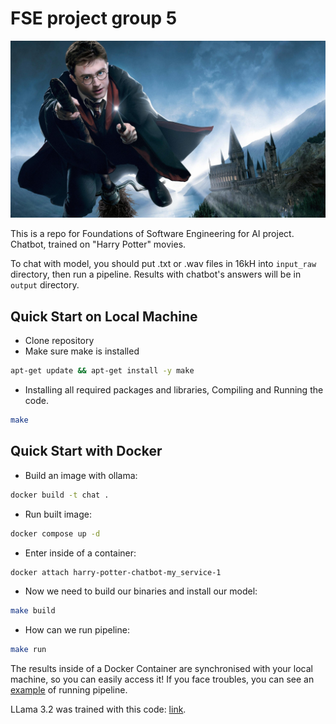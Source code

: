 # FSE project group 5

<img src="/.github/images/harry-potter-orig.jpg" width="1100"  />

This is a repo for Foundations of Software Engineering for AI project.
Chatbot, trained on "Harry Potter" movies.

To chat with model, you should put .txt or .wav files in 16kH into `input_raw` directory, then run a pipeline. Results with chatbot's answers will be in `output` directory.
## Quick Start on Local Machine
- Clone repository
- Make sure make is installed
```bash
apt-get update && apt-get install -y make
```
- Installing all required packages and libraries, Compiling and Running the code. 
```bash
make
```

## Quick Start with Docker
- Build an image with ollama:
```bash
docker build -t chat .
``` 
- Run built image:
```bash
docker compose up -d
``` 
- Enter inside of a container:
```bash
docker attach harry-potter-chatbot-my_service-1
```

- Now we need to build our binaries and install our model:
```bash
make build
```

- How can we run pipeline:
```bash
make run
```

The results inside of a Docker Container are synchronised with your local machine, so you can easily access it!
If you face troubles, you can see an [example](https://docs.google.com/document/d/1zbvqpISPHD3WelM_D59OBPc21YzwXVGRkx0QPJeXwwk/edit?usp=sharing) of running pipeline.

LLama 3.2 was trained with this code: [link](https://www.kaggle.com/code/tokhchukovdanil/harry-potter-chatbot-llama-3-2-1b).


<!-- - Now we need to build our binaries and install our model:
```bash
make build
```

- To Preprocess our data:
```bash
make preprocessing
```

- To Process our data:
```bash
make processing
```

- To Postprocess our data:
```bash
make postprocessing
```

The results inside of a Docker Container are synchronised with your local machine, so you can easily access it! -->
